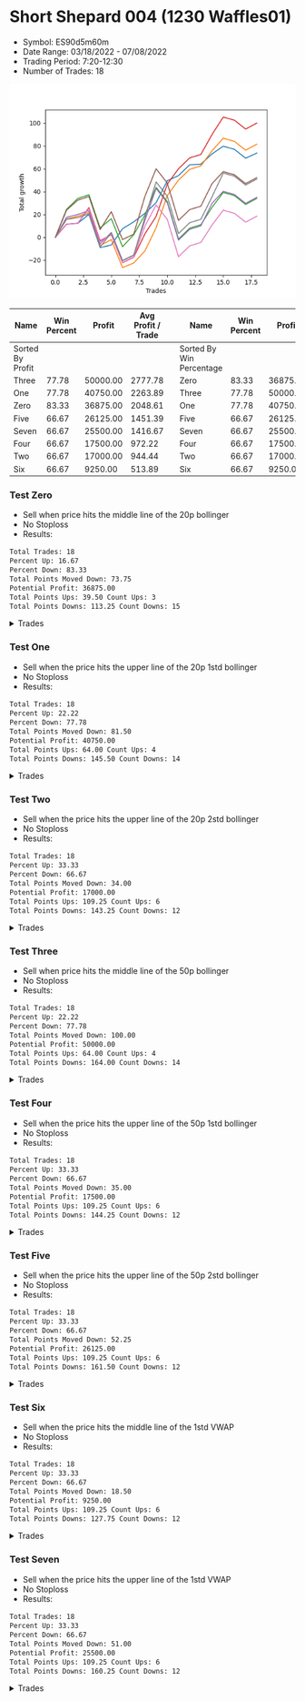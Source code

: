 # Short Shepard 004 (1230 Waffles01) 
- Symbol: ES90d5m60m
- Date Range: 03/18/2022 - 07/08/2022
- Trading Period: 7:20-12:30
- Number of Trades: 18

![Plot](ShortShepard004(1230Waffles01)ES90d5m60m.png)

| Name | Win Percent | Profit | Avg Profit / Trade |     | Name | Win Percent | Profit | Avg Profit / Trade |
| ---- | ----------- | ------ | ------------------ | --- | ---- | ----------- | ------ | ------------------ |
| Sorted By <br> Profit | | | | | Sorted By <br> Win Percentage ||||
| Three | 77.78 | 50000.00 | 2777.78 |     | Zero | 83.33 | 36875.00 | 2048.61 |
| One | 77.78 | 40750.00 | 2263.89 |     | Three | 77.78 | 50000.00 | 2777.78 |
| Zero | 83.33 | 36875.00 | 2048.61 |     | One | 77.78 | 40750.00 | 2263.89 |
| Five | 66.67 | 26125.00 | 1451.39 |     | Five | 66.67 | 26125.00 | 1451.39 |
| Seven | 66.67 | 25500.00 | 1416.67 |     | Seven | 66.67 | 25500.00 | 1416.67 |
| Four | 66.67 | 17500.00 | 972.22 |     | Four | 66.67 | 17500.00 | 972.22 |
| Two | 66.67 | 17000.00 | 944.44 |     | Two | 66.67 | 17000.00 | 944.44 |
| Six | 66.67 | 9250.00 | 513.89 |     | Six | 66.67 | 9250.00 | 513.89 |

### Test Zero
* Sell when price hits the middle line of the 20p bollinger
* No Stoploss
* Results:
```
Total Trades: 18
Percent Up: 16.67
Percent Down: 83.33
Total Points Moved Down: 73.75
Potential Profit: 36875.00
Total Points Ups: 39.50 Count Ups: 3
Total Points Downs: 113.25 Count Downs: 15
```

<details><summary>Trades</summary>

<code>In: 2022-04-06 10:55:00		Out: 2022-04-06 11:00:10		Total Position Time: 05:10		Total Move Down: 11.50		Total to Date: 11.50</code> <br />
<code>In: 2022-04-06 11:10:00		Out: 2022-04-06 11:11:10		Total Position Time: 01:10		Total Move Down: 0.75		Total to Date: 12.25</code> <br />
<code>In: 2022-04-06 12:20:00		Out: 2022-04-06 12:23:15		Total Position Time: 03:15		Total Move Down: 7.75		Total to Date: 20.00</code> <br />
<code>In: 2022-04-07 11:15:00		Out: 2022-04-07 12:15:55		Total Position Time: 60:55		Total Move Down: -29.00		Total to Date: -9.00</code> <br />
<code>In: 2022-04-20 10:50:00		Out: 2022-04-20 11:13:25		Total Position Time: 23:25		Total Move Down: 2.25		Total to Date: -6.75</code> <br />
<code>In: 2022-04-25 12:00:00		Out: 2022-04-25 12:07:15		Total Position Time: 07:15		Total Move Down: 14.25		Total to Date: 7.50</code> <br />
<code>In: 2022-05-04 10:10:00		Out: 2022-05-04 10:37:25		Total Position Time: 27:25		Total Move Down: 6.00		Total to Date: 13.50</code> <br />
<code>In: 2022-05-16 11:45:00		Out: 2022-05-16 11:51:05		Total Position Time: 06:05		Total Move Down: 7.50		Total to Date: 21.00</code> <br />
<code>In: 2022-05-19 09:20:00		Out: 2022-05-19 09:26:55		Total Position Time: 06:55		Total Move Down: 9.25		Total to Date: 30.25</code> <br />
<code>In: 2022-05-24 11:40:00		Out: 2022-05-24 11:48:35		Total Position Time: 08:35		Total Move Down: 19.25		Total to Date: 49.50</code> <br />
<code>In: 2022-05-24 11:45:00		Out: 2022-05-24 11:48:35		Total Position Time: 03:35		Total Move Down: 4.50		Total to Date: 54.00</code> <br />
<code>In: 2022-05-25 12:30:00		Out: 2022-05-25 12:46:00		Total Position Time: 16:00		Total Move Down: 9.50		Total to Date: 63.50</code> <br />
<code>In: 2022-06-27 08:05:00		Out: 2022-06-27 09:02:05		Total Position Time: 57:05		Total Move Down: 0.50		Total to Date: 64.00</code> <br />
<code>In: 2022-06-27 08:30:00		Out: 2022-06-27 09:02:05		Total Position Time: 32:05		Total Move Down: 9.00		Total to Date: 73.00</code> <br />
<code>In: 2022-06-27 08:50:00		Out: 2022-06-27 09:02:05		Total Position Time: 12:05		Total Move Down: 6.75		Total to Date: 79.75</code> <br />
<code>In: 2022-07-07 11:30:00		Out: 2022-07-07 12:30:55		Total Position Time: 60:55		Total Move Down: -2.75		Total to Date: 77.00</code> <br />
<code>In: 2022-07-07 11:35:00		Out: 2022-07-07 12:35:55		Total Position Time: 60:55		Total Move Down: -7.75		Total to Date: 69.25</code> <br />
<code>In: 2022-07-07 12:25:00		Out: 2022-07-07 12:38:25		Total Position Time: 13:25		Total Move Down: 4.50		Total to Date: 73.75</code> <br />


</details>

### Test One
* Sell when the price hits the upper line of the 20p 1std bollinger
* No Stoploss
* Results:
```
Total Trades: 18
Percent Up: 22.22
Percent Down: 77.78
Total Points Moved Down: 81.50
Potential Profit: 40750.00
Total Points Ups: 64.00 Count Ups: 4
Total Points Downs: 145.50 Count Downs: 14
```

<details><summary>Trades</summary>

<code>In: 2022-04-06 10:55:00		Out: 2022-04-06 11:09:45		Total Position Time: 14:45		Total Move Down: 16.00		Total to Date: 16.00</code> <br />
<code>In: 2022-04-06 11:10:00		Out: 2022-04-06 11:11:20		Total Position Time: 01:20		Total Move Down: 2.50		Total to Date: 18.50</code> <br />
<code>In: 2022-04-06 12:20:00		Out: 2022-04-06 12:46:00		Total Position Time: 26:00		Total Move Down: 3.25		Total to Date: 21.75</code> <br />
<code>In: 2022-04-07 11:15:00		Out: 2022-04-07 12:15:55		Total Position Time: 60:55		Total Move Down: -29.00		Total to Date: -7.25</code> <br />
<code>In: 2022-04-20 10:50:00		Out: 2022-04-20 11:17:15		Total Position Time: 27:15		Total Move Down: 5.25		Total to Date: -2.00</code> <br />
<code>In: 2022-04-25 12:00:00		Out: 2022-04-25 12:46:00		Total Position Time: 46:00		Total Move Down: -24.50		Total to Date: -26.50</code> <br />
<code>In: 2022-05-04 10:10:00		Out: 2022-05-04 11:07:20		Total Position Time: 57:20		Total Move Down: 4.00		Total to Date: -22.50</code> <br />
<code>In: 2022-05-16 11:45:00		Out: 2022-05-16 12:10:10		Total Position Time: 25:10		Total Move Down: 10.50		Total to Date: -12.00</code> <br />
<code>In: 2022-05-19 09:20:00		Out: 2022-05-19 09:40:30		Total Position Time: 20:30		Total Move Down: 20.25		Total to Date: 8.25</code> <br />
<code>In: 2022-05-24 11:40:00		Out: 2022-05-24 11:55:10		Total Position Time: 15:10		Total Move Down: 28.25		Total to Date: 36.50</code> <br />
<code>In: 2022-05-24 11:45:00		Out: 2022-05-24 11:55:10		Total Position Time: 10:10		Total Move Down: 13.50		Total to Date: 50.00</code> <br />
<code>In: 2022-05-25 12:30:00		Out: 2022-05-25 12:46:00		Total Position Time: 16:00		Total Move Down: 9.50		Total to Date: 59.50</code> <br />
<code>In: 2022-06-27 08:05:00		Out: 2022-06-27 09:05:55		Total Position Time: 60:55		Total Move Down: 3.00		Total to Date: 62.50</code> <br />
<code>In: 2022-06-27 08:30:00		Out: 2022-06-27 09:11:20		Total Position Time: 41:20		Total Move Down: 13.25		Total to Date: 75.75</code> <br />
<code>In: 2022-06-27 08:50:00		Out: 2022-06-27 09:11:20		Total Position Time: 21:20		Total Move Down: 11.00		Total to Date: 86.75</code> <br />
<code>In: 2022-07-07 11:30:00		Out: 2022-07-07 12:30:55		Total Position Time: 60:55		Total Move Down: -2.75		Total to Date: 84.00</code> <br />
<code>In: 2022-07-07 11:35:00		Out: 2022-07-07 12:35:55		Total Position Time: 60:55		Total Move Down: -7.75		Total to Date: 76.25</code> <br />
<code>In: 2022-07-07 12:25:00		Out: 2022-07-07 12:46:00		Total Position Time: 21:00		Total Move Down: 5.25		Total to Date: 81.50</code> <br />


</details>

### Test Two
* Sell when the price hits the upper line of the 20p 2std bollinger
* No Stoploss
* Results:
```
Total Trades: 18
Percent Up: 33.33
Percent Down: 66.67
Total Points Moved Down: 34.00
Potential Profit: 17000.00
Total Points Ups: 109.25 Count Ups: 6
Total Points Downs: 143.25 Count Downs: 12
```

<details><summary>Trades</summary>

<code>In: 2022-04-06 10:55:00		Out: 2022-04-06 11:15:15		Total Position Time: 20:15		Total Move Down: 24.50		Total to Date: 24.50</code> <br />
<code>In: 2022-04-06 11:10:00		Out: 2022-04-06 11:15:15		Total Position Time: 05:15		Total Move Down: 9.50		Total to Date: 34.00</code> <br />
<code>In: 2022-04-06 12:20:00		Out: 2022-04-06 12:46:00		Total Position Time: 26:00		Total Move Down: 3.25		Total to Date: 37.25</code> <br />
<code>In: 2022-04-07 11:15:00		Out: 2022-04-07 12:15:55		Total Position Time: 60:55		Total Move Down: -29.00		Total to Date: 8.25</code> <br />
<code>In: 2022-04-20 10:50:00		Out: 2022-04-20 11:19:15		Total Position Time: 29:15		Total Move Down: 8.00		Total to Date: 16.25</code> <br />
<code>In: 2022-04-25 12:00:00		Out: 2022-04-25 12:46:00		Total Position Time: 46:00		Total Move Down: -24.50		Total to Date: -8.25</code> <br />
<code>In: 2022-05-04 10:10:00		Out: 2022-05-04 11:07:40		Total Position Time: 57:40		Total Move Down: 10.50		Total to Date: 2.25</code> <br />
<code>In: 2022-05-16 11:45:00		Out: 2022-05-16 12:14:20		Total Position Time: 29:20		Total Move Down: 17.25		Total to Date: 19.50</code> <br />
<code>In: 2022-05-19 09:20:00		Out: 2022-05-19 10:20:55		Total Position Time: 60:55		Total Move Down: 24.25		Total to Date: 43.75</code> <br />
<code>In: 2022-05-24 11:40:00		Out: 2022-05-24 12:40:55		Total Position Time: 60:55		Total Move Down: -12.50		Total to Date: 31.25</code> <br />
<code>In: 2022-05-24 11:45:00		Out: 2022-05-24 12:45:55		Total Position Time: 60:55		Total Move Down: -32.75		Total to Date: -1.50</code> <br />
<code>In: 2022-05-25 12:30:00		Out: 2022-05-25 12:46:00		Total Position Time: 16:00		Total Move Down: 9.50		Total to Date: 8.00</code> <br />
<code>In: 2022-06-27 08:05:00		Out: 2022-06-27 09:05:55		Total Position Time: 60:55		Total Move Down: 3.00		Total to Date: 11.00</code> <br />
<code>In: 2022-06-27 08:30:00		Out: 2022-06-27 09:25:30		Total Position Time: 55:30		Total Move Down: 15.25		Total to Date: 26.25</code> <br />
<code>In: 2022-06-27 08:50:00		Out: 2022-06-27 09:25:30		Total Position Time: 35:30		Total Move Down: 13.00		Total to Date: 39.25</code> <br />
<code>In: 2022-07-07 11:30:00		Out: 2022-07-07 12:30:55		Total Position Time: 60:55		Total Move Down: -2.75		Total to Date: 36.50</code> <br />
<code>In: 2022-07-07 11:35:00		Out: 2022-07-07 12:35:55		Total Position Time: 60:55		Total Move Down: -7.75		Total to Date: 28.75</code> <br />
<code>In: 2022-07-07 12:25:00		Out: 2022-07-07 12:46:00		Total Position Time: 21:00		Total Move Down: 5.25		Total to Date: 34.00</code> <br />


</details>

### Test Three
* Sell when price hits the middle line of the 50p bollinger
* No Stoploss
* Results:
```
Total Trades: 18
Percent Up: 22.22
Percent Down: 77.78
Total Points Moved Down: 100.00
Potential Profit: 50000.00
Total Points Ups: 64.00 Count Ups: 4
Total Points Downs: 164.00 Count Downs: 14
```

<details><summary>Trades</summary>

<code>In: 2022-04-06 10:55:00		Out: 2022-04-06 11:08:35		Total Position Time: 13:35		Total Move Down: 11.50		Total to Date: 11.50</code> <br />
<code>In: 2022-04-06 11:10:00		Out: 2022-04-06 11:11:10		Total Position Time: 01:10		Total Move Down: 0.75		Total to Date: 12.25</code> <br />
<code>In: 2022-04-06 12:20:00		Out: 2022-04-06 12:27:15		Total Position Time: 07:15		Total Move Down: 13.75		Total to Date: 26.00</code> <br />
<code>In: 2022-04-07 11:15:00		Out: 2022-04-07 12:15:55		Total Position Time: 60:55		Total Move Down: -29.00		Total to Date: -3.00</code> <br />
<code>In: 2022-04-20 10:50:00		Out: 2022-04-20 11:17:15		Total Position Time: 27:15		Total Move Down: 5.25		Total to Date: 2.25</code> <br />
<code>In: 2022-04-25 12:00:00		Out: 2022-04-25 12:46:00		Total Position Time: 46:00		Total Move Down: -24.50		Total to Date: -22.25</code> <br />
<code>In: 2022-05-04 10:10:00		Out: 2022-05-04 11:10:55		Total Position Time: 60:55		Total Move Down: 4.75		Total to Date: -17.50</code> <br />
<code>In: 2022-05-16 11:45:00		Out: 2022-05-16 12:17:45		Total Position Time: 32:45		Total Move Down: 20.50		Total to Date: 3.00</code> <br />
<code>In: 2022-05-19 09:20:00		Out: 2022-05-19 09:37:05		Total Position Time: 17:05		Total Move Down: 15.25		Total to Date: 18.25</code> <br />
<code>In: 2022-05-24 11:40:00		Out: 2022-05-24 11:55:10		Total Position Time: 15:10		Total Move Down: 28.25		Total to Date: 46.50</code> <br />
<code>In: 2022-05-24 11:45:00		Out: 2022-05-24 11:55:10		Total Position Time: 10:10		Total Move Down: 13.50		Total to Date: 60.00</code> <br />
<code>In: 2022-05-25 12:30:00		Out: 2022-05-25 12:46:00		Total Position Time: 16:00		Total Move Down: 9.50		Total to Date: 69.50</code> <br />
<code>In: 2022-06-27 08:05:00		Out: 2022-06-27 09:05:55		Total Position Time: 60:55		Total Move Down: 3.00		Total to Date: 72.50</code> <br />
<code>In: 2022-06-27 08:30:00		Out: 2022-06-27 09:25:50		Total Position Time: 55:50		Total Move Down: 17.50		Total to Date: 90.00</code> <br />
<code>In: 2022-06-27 08:50:00		Out: 2022-06-27 09:25:50		Total Position Time: 35:50		Total Move Down: 15.25		Total to Date: 105.25</code> <br />
<code>In: 2022-07-07 11:30:00		Out: 2022-07-07 12:30:55		Total Position Time: 60:55		Total Move Down: -2.75		Total to Date: 102.50</code> <br />
<code>In: 2022-07-07 11:35:00		Out: 2022-07-07 12:35:55		Total Position Time: 60:55		Total Move Down: -7.75		Total to Date: 94.75</code> <br />
<code>In: 2022-07-07 12:25:00		Out: 2022-07-07 12:46:00		Total Position Time: 21:00		Total Move Down: 5.25		Total to Date: 100.00</code> <br />


</details>

### Test Four
* Sell when the price hits the upper line of the 50p 1std bollinger
* No Stoploss
* Results:
```
Total Trades: 18
Percent Up: 33.33
Percent Down: 66.67
Total Points Moved Down: 35.00
Potential Profit: 17500.00
Total Points Ups: 109.25 Count Ups: 6
Total Points Downs: 144.25 Count Downs: 12
```

<details><summary>Trades</summary>

<code>In: 2022-04-06 10:55:00		Out: 2022-04-06 11:11:20		Total Position Time: 16:20		Total Move Down: 17.50		Total to Date: 17.50</code> <br />
<code>In: 2022-04-06 11:10:00		Out: 2022-04-06 11:11:20		Total Position Time: 01:20		Total Move Down: 2.50		Total to Date: 20.00</code> <br />
<code>In: 2022-04-06 12:20:00		Out: 2022-04-06 12:46:00		Total Position Time: 26:00		Total Move Down: 3.25		Total to Date: 23.25</code> <br />
<code>In: 2022-04-07 11:15:00		Out: 2022-04-07 12:15:55		Total Position Time: 60:55		Total Move Down: -29.00		Total to Date: -5.75</code> <br />
<code>In: 2022-04-20 10:50:00		Out: 2022-04-20 11:21:05		Total Position Time: 31:05		Total Move Down: 10.00		Total to Date: 4.25</code> <br />
<code>In: 2022-04-25 12:00:00		Out: 2022-04-25 12:46:00		Total Position Time: 46:00		Total Move Down: -24.50		Total to Date: -20.25</code> <br />
<code>In: 2022-05-04 10:10:00		Out: 2022-05-04 11:10:55		Total Position Time: 60:55		Total Move Down: 4.75		Total to Date: -15.50</code> <br />
<code>In: 2022-05-16 11:45:00		Out: 2022-05-16 12:35:20		Total Position Time: 50:20		Total Move Down: 30.25		Total to Date: 14.75</code> <br />
<code>In: 2022-05-19 09:20:00		Out: 2022-05-19 09:45:45		Total Position Time: 25:45		Total Move Down: 28.00		Total to Date: 42.75</code> <br />
<code>In: 2022-05-24 11:40:00		Out: 2022-05-24 12:40:55		Total Position Time: 60:55		Total Move Down: -12.50		Total to Date: 30.25</code> <br />
<code>In: 2022-05-24 11:45:00		Out: 2022-05-24 12:45:55		Total Position Time: 60:55		Total Move Down: -32.75		Total to Date: -2.50</code> <br />
<code>In: 2022-05-25 12:30:00		Out: 2022-05-25 12:46:00		Total Position Time: 16:00		Total Move Down: 9.50		Total to Date: 7.00</code> <br />
<code>In: 2022-06-27 08:05:00		Out: 2022-06-27 09:05:55		Total Position Time: 60:55		Total Move Down: 3.00		Total to Date: 10.00</code> <br />
<code>In: 2022-06-27 08:30:00		Out: 2022-06-27 09:30:55		Total Position Time: 60:55		Total Move Down: 19.75		Total to Date: 29.75</code> <br />
<code>In: 2022-06-27 08:50:00		Out: 2022-06-27 09:50:55		Total Position Time: 60:55		Total Move Down: 10.50		Total to Date: 40.25</code> <br />
<code>In: 2022-07-07 11:30:00		Out: 2022-07-07 12:30:55		Total Position Time: 60:55		Total Move Down: -2.75		Total to Date: 37.50</code> <br />
<code>In: 2022-07-07 11:35:00		Out: 2022-07-07 12:35:55		Total Position Time: 60:55		Total Move Down: -7.75		Total to Date: 29.75</code> <br />
<code>In: 2022-07-07 12:25:00		Out: 2022-07-07 12:46:00		Total Position Time: 21:00		Total Move Down: 5.25		Total to Date: 35.00</code> <br />


</details>

### Test Five
* Sell when the price hits the upper line of the 50p 2std bollinger
* No Stoploss
* Results:
```
Total Trades: 18
Percent Up: 33.33
Percent Down: 66.67
Total Points Moved Down: 52.25
Potential Profit: 26125.00
Total Points Ups: 109.25 Count Ups: 6
Total Points Downs: 161.50 Count Downs: 12
```

<details><summary>Trades</summary>

<code>In: 2022-04-06 10:55:00		Out: 2022-04-06 11:15:05		Total Position Time: 20:05		Total Move Down: 23.75		Total to Date: 23.75</code> <br />
<code>In: 2022-04-06 11:10:00		Out: 2022-04-06 11:15:05		Total Position Time: 05:05		Total Move Down: 8.75		Total to Date: 32.50</code> <br />
<code>In: 2022-04-06 12:20:00		Out: 2022-04-06 12:46:00		Total Position Time: 26:00		Total Move Down: 3.25		Total to Date: 35.75</code> <br />
<code>In: 2022-04-07 11:15:00		Out: 2022-04-07 12:15:55		Total Position Time: 60:55		Total Move Down: -29.00		Total to Date: 6.75</code> <br />
<code>In: 2022-04-20 10:50:00		Out: 2022-04-20 11:35:45		Total Position Time: 45:45		Total Move Down: 15.75		Total to Date: 22.50</code> <br />
<code>In: 2022-04-25 12:00:00		Out: 2022-04-25 12:46:00		Total Position Time: 46:00		Total Move Down: -24.50		Total to Date: -2.00</code> <br />
<code>In: 2022-05-04 10:10:00		Out: 2022-05-04 11:10:55		Total Position Time: 60:55		Total Move Down: 4.75		Total to Date: 2.75</code> <br />
<code>In: 2022-05-16 11:45:00		Out: 2022-05-16 12:45:55		Total Position Time: 60:55		Total Move Down: 33.00		Total to Date: 35.75</code> <br />
<code>In: 2022-05-19 09:20:00		Out: 2022-05-19 10:20:55		Total Position Time: 60:55		Total Move Down: 24.25		Total to Date: 60.00</code> <br />
<code>In: 2022-05-24 11:40:00		Out: 2022-05-24 12:40:55		Total Position Time: 60:55		Total Move Down: -12.50		Total to Date: 47.50</code> <br />
<code>In: 2022-05-24 11:45:00		Out: 2022-05-24 12:45:55		Total Position Time: 60:55		Total Move Down: -32.75		Total to Date: 14.75</code> <br />
<code>In: 2022-05-25 12:30:00		Out: 2022-05-25 12:46:00		Total Position Time: 16:00		Total Move Down: 9.50		Total to Date: 24.25</code> <br />
<code>In: 2022-06-27 08:05:00		Out: 2022-06-27 09:05:55		Total Position Time: 60:55		Total Move Down: 3.00		Total to Date: 27.25</code> <br />
<code>In: 2022-06-27 08:30:00		Out: 2022-06-27 09:30:55		Total Position Time: 60:55		Total Move Down: 19.75		Total to Date: 47.00</code> <br />
<code>In: 2022-06-27 08:50:00		Out: 2022-06-27 09:50:55		Total Position Time: 60:55		Total Move Down: 10.50		Total to Date: 57.50</code> <br />
<code>In: 2022-07-07 11:30:00		Out: 2022-07-07 12:30:55		Total Position Time: 60:55		Total Move Down: -2.75		Total to Date: 54.75</code> <br />
<code>In: 2022-07-07 11:35:00		Out: 2022-07-07 12:35:55		Total Position Time: 60:55		Total Move Down: -7.75		Total to Date: 47.00</code> <br />
<code>In: 2022-07-07 12:25:00		Out: 2022-07-07 12:46:00		Total Position Time: 21:00		Total Move Down: 5.25		Total to Date: 52.25</code> <br />


</details>

### Test Six
* Sell when the price hits the middle line of the 1std VWAP
* No Stoploss
* Results:
```
Total Trades: 18
Percent Up: 33.33
Percent Down: 66.67
Total Points Moved Down: 18.50
Potential Profit: 9250.00
Total Points Ups: 109.25 Count Ups: 6
Total Points Downs: 127.75 Count Downs: 12
```

<details><summary>Trades</summary>

<code>In: 2022-04-06 10:55:00		Out: 2022-04-06 11:00:10		Total Position Time: 05:10		Total Move Down: 11.50		Total to Date: 11.50</code> <br />
<code>In: 2022-04-06 11:10:00		Out: 2022-04-06 11:11:10		Total Position Time: 01:10		Total Move Down: 0.75		Total to Date: 12.25</code> <br />
<code>In: 2022-04-06 12:20:00		Out: 2022-04-06 12:26:50		Total Position Time: 06:50		Total Move Down: 13.00		Total to Date: 25.25</code> <br />
<code>In: 2022-04-07 11:15:00		Out: 2022-04-07 12:15:55		Total Position Time: 60:55		Total Move Down: -29.00		Total to Date: -3.75</code> <br />
<code>In: 2022-04-20 10:50:00		Out: 2022-04-20 11:18:20		Total Position Time: 28:20		Total Move Down: 6.25		Total to Date: 2.50</code> <br />
<code>In: 2022-04-25 12:00:00		Out: 2022-04-25 12:46:00		Total Position Time: 46:00		Total Move Down: -24.50		Total to Date: -22.00</code> <br />
<code>In: 2022-05-04 10:10:00		Out: 2022-05-04 11:10:55		Total Position Time: 60:55		Total Move Down: 4.75		Total to Date: -17.25</code> <br />
<code>In: 2022-05-16 11:45:00		Out: 2022-05-16 12:34:05		Total Position Time: 49:05		Total Move Down: 27.00		Total to Date: 9.75</code> <br />
<code>In: 2022-05-19 09:20:00		Out: 2022-05-19 09:39:15		Total Position Time: 19:15		Total Move Down: 18.50		Total to Date: 28.25</code> <br />
<code>In: 2022-05-24 11:40:00		Out: 2022-05-24 12:40:55		Total Position Time: 60:55		Total Move Down: -12.50		Total to Date: 15.75</code> <br />
<code>In: 2022-05-24 11:45:00		Out: 2022-05-24 12:45:55		Total Position Time: 60:55		Total Move Down: -32.75		Total to Date: -17.00</code> <br />
<code>In: 2022-05-25 12:30:00		Out: 2022-05-25 12:46:00		Total Position Time: 16:00		Total Move Down: 9.50		Total to Date: -7.50</code> <br />
<code>In: 2022-06-27 08:05:00		Out: 2022-06-27 09:05:55		Total Position Time: 60:55		Total Move Down: 3.00		Total to Date: -4.50</code> <br />
<code>In: 2022-06-27 08:30:00		Out: 2022-06-27 09:25:30		Total Position Time: 55:30		Total Move Down: 15.25		Total to Date: 10.75</code> <br />
<code>In: 2022-06-27 08:50:00		Out: 2022-06-27 09:25:30		Total Position Time: 35:30		Total Move Down: 13.00		Total to Date: 23.75</code> <br />
<code>In: 2022-07-07 11:30:00		Out: 2022-07-07 12:30:55		Total Position Time: 60:55		Total Move Down: -2.75		Total to Date: 21.00</code> <br />
<code>In: 2022-07-07 11:35:00		Out: 2022-07-07 12:35:55		Total Position Time: 60:55		Total Move Down: -7.75		Total to Date: 13.25</code> <br />
<code>In: 2022-07-07 12:25:00		Out: 2022-07-07 12:46:00		Total Position Time: 21:00		Total Move Down: 5.25		Total to Date: 18.50</code> <br />


</details>

### Test Seven
* Sell when the price hits the upper line of the 1std VWAP
* No Stoploss
* Results:
```
Total Trades: 18
Percent Up: 33.33
Percent Down: 66.67
Total Points Moved Down: 51.00
Potential Profit: 25500.00
Total Points Ups: 109.25 Count Ups: 6
Total Points Downs: 160.25 Count Downs: 12
```

<details><summary>Trades</summary>

<code>In: 2022-04-06 10:55:00		Out: 2022-04-06 11:09:40		Total Position Time: 14:40		Total Move Down: 15.75		Total to Date: 15.75</code> <br />
<code>In: 2022-04-06 11:10:00		Out: 2022-04-06 11:11:15		Total Position Time: 01:15		Total Move Down: 1.50		Total to Date: 17.25</code> <br />
<code>In: 2022-04-06 12:20:00		Out: 2022-04-06 12:46:00		Total Position Time: 26:00		Total Move Down: 3.25		Total to Date: 20.50</code> <br />
<code>In: 2022-04-07 11:15:00		Out: 2022-04-07 12:15:55		Total Position Time: 60:55		Total Move Down: -29.00		Total to Date: -8.50</code> <br />
<code>In: 2022-04-20 10:50:00		Out: 2022-04-20 11:30:15		Total Position Time: 40:15		Total Move Down: 12.50		Total to Date: 4.00</code> <br />
<code>In: 2022-04-25 12:00:00		Out: 2022-04-25 12:46:00		Total Position Time: 46:00		Total Move Down: -24.50		Total to Date: -20.50</code> <br />
<code>In: 2022-05-04 10:10:00		Out: 2022-05-04 11:10:55		Total Position Time: 60:55		Total Move Down: 4.75		Total to Date: -15.75</code> <br />
<code>In: 2022-05-16 11:45:00		Out: 2022-05-16 12:45:55		Total Position Time: 60:55		Total Move Down: 33.00		Total to Date: 17.25</code> <br />
<code>In: 2022-05-19 09:20:00		Out: 2022-05-19 09:55:15		Total Position Time: 35:15		Total Move Down: 31.25		Total to Date: 48.50</code> <br />
<code>In: 2022-05-24 11:40:00		Out: 2022-05-24 12:40:55		Total Position Time: 60:55		Total Move Down: -12.50		Total to Date: 36.00</code> <br />
<code>In: 2022-05-24 11:45:00		Out: 2022-05-24 12:45:55		Total Position Time: 60:55		Total Move Down: -32.75		Total to Date: 3.25</code> <br />
<code>In: 2022-05-25 12:30:00		Out: 2022-05-25 12:46:00		Total Position Time: 16:00		Total Move Down: 9.50		Total to Date: 12.75</code> <br />
<code>In: 2022-06-27 08:05:00		Out: 2022-06-27 09:05:55		Total Position Time: 60:55		Total Move Down: 3.00		Total to Date: 15.75</code> <br />
<code>In: 2022-06-27 08:30:00		Out: 2022-06-27 09:30:55		Total Position Time: 60:55		Total Move Down: 19.75		Total to Date: 35.50</code> <br />
<code>In: 2022-06-27 08:50:00		Out: 2022-06-27 09:34:15		Total Position Time: 44:15		Total Move Down: 20.75		Total to Date: 56.25</code> <br />
<code>In: 2022-07-07 11:30:00		Out: 2022-07-07 12:30:55		Total Position Time: 60:55		Total Move Down: -2.75		Total to Date: 53.50</code> <br />
<code>In: 2022-07-07 11:35:00		Out: 2022-07-07 12:35:55		Total Position Time: 60:55		Total Move Down: -7.75		Total to Date: 45.75</code> <br />
<code>In: 2022-07-07 12:25:00		Out: 2022-07-07 12:46:00		Total Position Time: 21:00		Total Move Down: 5.25		Total to Date: 51.00</code> <br />


</details>